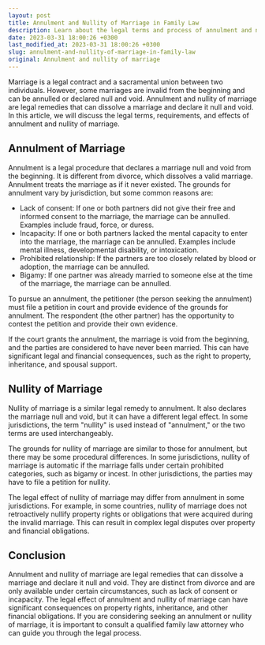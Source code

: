 ```yaml
---
layout: post
title: Annulment and Nullity of Marriage in Family Law
description: Learn about the legal terms and process of annulment and nullity of marriage. Find out the reasons, requirements, and effects of this legal remedy in family law.
date: 2023-03-31 18:00:26 +0300
last_modified_at: 2023-03-31 18:00:26 +0300
slug: annulment-and-nullity-of-marriage-in-family-law
original: Annulment and nullity of marriage
---
```


Marriage is a legal contract and a sacramental union between two individuals. However, some marriages are invalid from the beginning and can be annulled or declared null and void. Annulment and nullity of marriage are legal remedies that can dissolve a marriage and declare it null and void. In this article, we will discuss the legal terms, requirements, and effects of annulment and nullity of marriage.

## Annulment of Marriage

Annulment is a legal procedure that declares a marriage null and void from the beginning. It is different from divorce, which dissolves a valid marriage. Annulment treats the marriage as if it never existed. The grounds for annulment vary by jurisdiction, but some common reasons are:

- Lack of consent: If one or both partners did not give their free and informed consent to the marriage, the marriage can be annulled. Examples include fraud, force, or duress.
- Incapacity: If one or both partners lacked the mental capacity to enter into the marriage, the marriage can be annulled. Examples include mental illness, developmental disability, or intoxication.
- Prohibited relationship: If the partners are too closely related by blood or adoption, the marriage can be annulled.
- Bigamy: If one partner was already married to someone else at the time of the marriage, the marriage can be annulled.

To pursue an annulment, the petitioner (the person seeking the annulment) must file a petition in court and provide evidence of the grounds for annulment. The respondent (the other partner) has the opportunity to contest the petition and provide their own evidence.

If the court grants the annulment, the marriage is void from the beginning, and the parties are considered to have never been married. This can have significant legal and financial consequences, such as the right to property, inheritance, and spousal support.

## Nullity of Marriage

Nullity of marriage is a similar legal remedy to annulment. It also declares the marriage null and void, but it can have a different legal effect. In some jurisdictions, the term "nullity" is used instead of "annulment," or the two terms are used interchangeably.

The grounds for nullity of marriage are similar to those for annulment, but there may be some procedural differences. In some jurisdictions, nullity of marriage is automatic if the marriage falls under certain prohibited categories, such as bigamy or incest. In other jurisdictions, the parties may have to file a petition for nullity.

The legal effect of nullity of marriage may differ from annulment in some jurisdictions. For example, in some countries, nullity of marriage does not retroactively nullify property rights or obligations that were acquired during the invalid marriage. This can result in complex legal disputes over property and financial obligations.

## Conclusion

Annulment and nullity of marriage are legal remedies that can dissolve a marriage and declare it null and void. They are distinct from divorce and are only available under certain circumstances, such as lack of consent or incapacity. The legal effect of annulment and nullity of marriage can have significant consequences on property rights, inheritance, and other financial obligations. If you are considering seeking an annulment or nullity of marriage, it is important to consult a qualified family law attorney who can guide you through the legal process.
